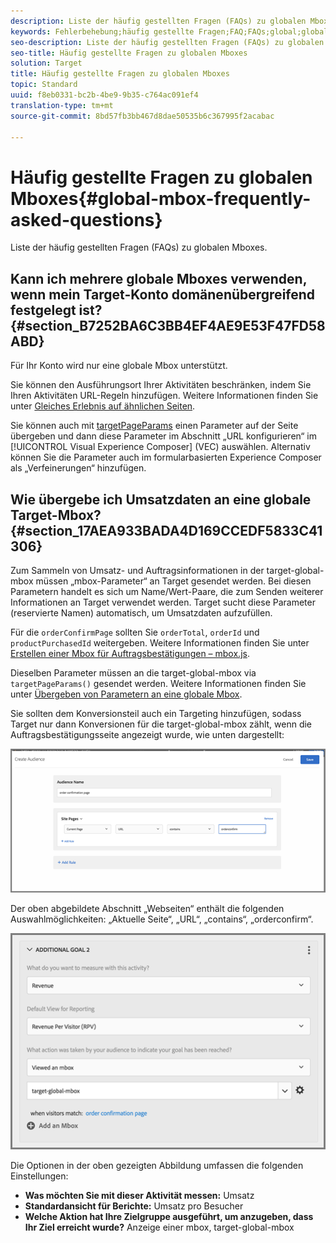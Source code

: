 ```yaml
---
description: Liste der häufig gestellten Fragen (FAQs) zu globalen Mboxes.
keywords: Fehlerbehebung;häufig gestellte Fragen;FAQ;FAQs;global;globale Mbox
seo-description: Liste der häufig gestellten Fragen (FAQs) zu globalen Mboxes.
seo-title: Häufig gestellte Fragen zu globalen Mboxes
solution: Target
title: Häufig gestellte Fragen zu globalen Mboxes
topic: Standard
uuid: f8eb0331-bc2b-4be9-9b35-c764ac091ef4
translation-type: tm+mt
source-git-commit: 8bd57fb3bb467d8dae50535b6c367995f2acabac

---
```



# Häufig gestellte Fragen zu globalen Mboxes{#global-mbox-frequently-asked-questions}

Liste der häufig gestellten Fragen (FAQs) zu globalen Mboxes.

## Kann ich mehrere globale Mboxes verwenden, wenn mein Target-Konto domänenübergreifend festgelegt ist? {#section_B7252BA6C3BB4EF4AE9E53F47FD58ABD}

Für Ihr Konto wird nur eine globale Mbox unterstützt.

Sie können den Ausführungsort Ihrer Aktivitäten beschränken, indem Sie Ihren Aktivitäten URL-Regeln hinzufügen. Weitere Informationen finden Sie unter [Gleiches Erlebnis auf ähnlichen Seiten](../../../c-experiences/c-visual-experience-composer/temtest.md#task_2539D51A18044F82B0D9895636546781).

Sie können auch mit [targetPageParams](/help/c-implementing-target/c-implementing-target-for-client-side-web/targetpageparams.md) einen Parameter auf der Seite übergeben und dann diese Parameter im Abschnitt „URL konfigurieren“ im [!UICONTROL Visual Experience Composer] (VEC) auswählen. Alternativ können Sie die Parameter auch im formularbasierten Experience Composer als „Verfeinerungen“ hinzufügen.

## Wie übergebe ich Umsatzdaten an eine globale Target-Mbox? {#section_17AEA933BADA4D169CCEDF5833C41306}

Zum Sammeln von Umsatz- und Auftragsinformationen in der target-global-mbox müssen „mbox-Parameter“ an Target gesendet werden. Bei diesen Parametern handelt es sich um Name/Wert-Paare, die zum Senden weiterer Informationen an Target verwendet werden. Target sucht diese Parameter (reservierte Namen) automatisch, um Umsatzdaten aufzufüllen.

Für die `orderConfirmPage` sollten Sie `orderTotal`, `orderId` und `productPurchasedId` weitergeben. Weitere Informationen finden Sie unter [Erstellen einer Mbox für Auftragsbestätigungen – mbox.js](../../../c-implementing-target/c-implementing-target-for-client-side-web/t-mbox-download/orderconfirm-create.md#task_0036D5F6C062442788BB55E872816D82).

Dieselben Parameter müssen an die target-global-mbox via `targetPageParams()` gesendet werden. Weitere Informationen finden Sie unter [Übergeben von Parametern an eine globale Mbox](../../../c-implementing-target/c-implementing-target-for-client-side-web/t-mbox-download/c-understanding-global-mbox/pass-parameters-to-global-mbox.md#concept_33362A04146C4E3C8E7089B65F38B5E5).

Sie sollten dem Konversionsteil auch ein Targeting hinzufügen, sodass Target nur dann Konversionen für die target-global-mbox zählt, wenn die Auftragsbestätigungsseite angezeigt wurde, wie unten dargestellt:

![](assets/revenue1.png)

Der oben abgebildete Abschnitt „Webseiten“ enthält die folgenden Auswahlmöglichkeiten: „Aktuelle Seite“, „URL“, „contains“, „orderconfirm“.

![](assets/revenue2.png)

Die Optionen in der oben gezeigten Abbildung umfassen die folgenden Einstellungen:

* **Was möchten Sie mit dieser Aktivität messen:** Umsatz
* **Standardansicht für Berichte:** Umsatz pro Besucher
* **Welche Aktion hat Ihre Zielgruppe ausgeführt, um anzugeben, dass Ihr Ziel erreicht wurde?** Anzeige einer mbox, target-global-mbox